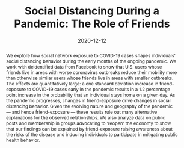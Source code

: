 ---
title: "Social Distancing During a Pandemic: The Role of Friends"
collection: wps
link: /files/Social-Distancing-During-A-Pandemic.pdf
coauthors: Michael Bailey, Martin Koenen, Theresa Kuchler, Dominic Russel, and Johannes Stroebel
date: 2020-12-12
outcome: 
abstract: "We explore how social network exposure to COVID-19 cases shapes individuals’ social distancing behavior during the early months of the ongoing pandemic. We work with deidentified data from Facebook to show that U.S. users whose friends live in areas with worse coronavirus outbreaks reduce their mobility more than otherwise similar users whose friends live in areas with smaller outbreaks. The effects are quantitatively large: a one standard deviation increase in friend-exposure to COVID-19 cases early in the pandemic results in a 1.2 percentage point increase in the probability that an individual stays home on a given day. As the pandemic progresses, changes in friend-exposure drive changes in social distancing behavior. Given the evolving nature and geography of the pandemic — and hence friend-exposure — these results rule out many alternative explanations for the observed relationships. We also analyze data on public posts and membership in groups advocating to 'reopen' the economy to show that our findings can be explained by friend-exposure raising awareness about the risks of the disease and inducing individuals to participate in mitigating public health behavior."
press: 
---